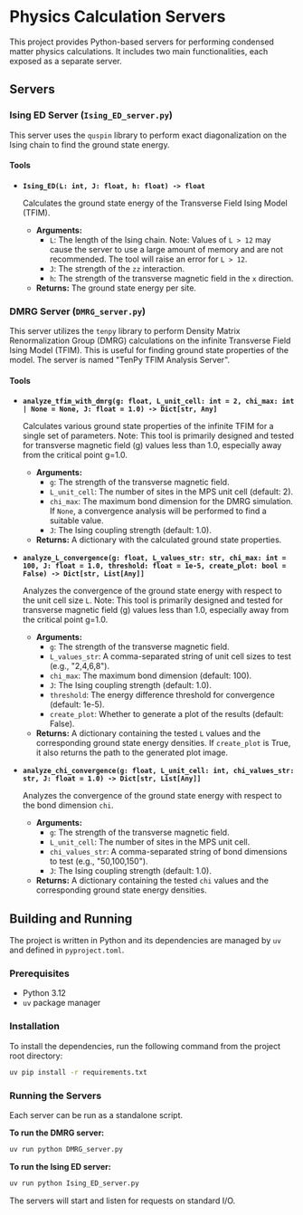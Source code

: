 # Physics Calculation Servers

This project provides Python-based servers for performing condensed matter physics calculations. It includes two main functionalities, each exposed as a separate server.

## Servers

### Ising ED Server (`Ising_ED_server.py`)

This server uses the `quspin` library to perform exact diagonalization on the Ising chain to find the ground state energy.

#### Tools

*   **`Ising_ED(L: int, J: float, h: float) -> float`**

    Calculates the ground state energy of the Transverse Field Ising Model (TFIM).

    *   **Arguments:**
        *   `L`: The length of the Ising chain. Note: Values of `L > 12` may cause the server to use a large amount of memory and are not recommended. The tool will raise an error for `L > 12`.
        *   `J`: The strength of the `zz` interaction.
        *   `h`: The strength of the transverse magnetic field in the `x` direction.
    *   **Returns:** The ground state energy per site.

### DMRG Server (`DMRG_server.py`)

This server utilizes the `tenpy` library to perform Density Matrix Renormalization Group (DMRG) calculations on the infinite Transverse Field Ising Model (TFIM). This is useful for finding ground state properties of the model. The server is named "TenPy TFIM Analysis Server".

#### Tools

*   **`analyze_tfim_with_dmrg(g: float, L_unit_cell: int = 2, chi_max: int | None = None, J: float = 1.0) -> Dict[str, Any]`**

    Calculates various ground state properties of the infinite TFIM for a single set of parameters.
    Note: This tool is primarily designed and tested for transverse magnetic field (g) values less than 1.0,
    especially away from the critical point g=1.0.

    *   **Arguments:**
        *   `g`: The strength of the transverse magnetic field.
        *   `L_unit_cell`: The number of sites in the MPS unit cell (default: 2).
        *   `chi_max`: The maximum bond dimension for the DMRG simulation. If `None`, a convergence analysis will be performed to find a suitable value.
        *   `J`: The Ising coupling strength (default: 1.0).
    *   **Returns:** A dictionary with the calculated ground state properties.

*   **`analyze_L_convergence(g: float, L_values_str: str, chi_max: int = 100, J: float = 1.0, threshold: float = 1e-5, create_plot: bool = False) -> Dict[str, List[Any]]`**

    Analyzes the convergence of the ground state energy with respect to the unit cell size `L`.
    Note: This tool is primarily designed and tested for transverse magnetic field (g) values less than 1.0,
    especially away from the critical point g=1.0.

    *   **Arguments:**
        *   `g`: The strength of the transverse magnetic field.
        *   `L_values_str`: A comma-separated string of unit cell sizes to test (e.g., "2,4,6,8").
        *   `chi_max`: The maximum bond dimension (default: 100).
        *   `J`: The Ising coupling strength (default: 1.0).
        *   `threshold`: The energy difference threshold for convergence (default: 1e-5).
        *   `create_plot`: Whether to generate a plot of the results (default: False).
    *   **Returns:** A dictionary containing the tested `L` values and the corresponding ground state energy densities. If `create_plot` is True, it also returns the path to the generated plot image.

*   **`analyze_chi_convergence(g: float, L_unit_cell: int, chi_values_str: str, J: float = 1.0) -> Dict[str, List[Any]]`**

    Analyzes the convergence of the ground state energy with respect to the bond dimension `chi`.

    *   **Arguments:**
        *   `g`: The strength of the transverse magnetic field.
        *   `L_unit_cell`: The number of sites in the MPS unit cell.
        *   `chi_values_str`: A comma-separated string of bond dimensions to test (e.g., "50,100,150").
        *   `J`: The Ising coupling strength (default: 1.0).
    *   **Returns:** A dictionary containing the tested `chi` values and the corresponding ground state energy densities.

## Building and Running

The project is written in Python and its dependencies are managed by `uv` and defined in `pyproject.toml`.

### Prerequisites

*   Python 3.12
*   `uv` package manager

### Installation

To install the dependencies, run the following command from the project root directory:

```bash
uv pip install -r requirements.txt
```

### Running the Servers

Each server can be run as a standalone script.

**To run the DMRG server:**

```bash
uv run python DMRG_server.py
```

**To run the Ising ED server:**

```bash
uv run python Ising_ED_server.py
```

The servers will start and listen for requests on standard I/O.
